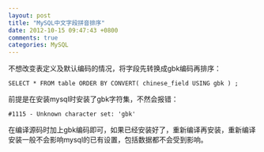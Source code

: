 ```yaml
---
layout: post
title: "MySQL中文字段拼音排序"
date: 2012-10-15 09:47:43 +0800
comments: true
categories: MySQL
---
```

不想改变表定义及默认编码的情况，将字段先转换成gbk编码再排序：

    SELECT * FROM table ORDER BY CONVERT( chinese_field USING gbk ) ;

前提是在安装mysql时安装了gbk字符集，不然会报错：

    #1115 - Unknown character set: 'gbk'

在编译源码时加上gbk编码即可，如果已经安装好了，重新编译再安装，重新编译安装一般不会影响mysql的已有设置，包括数据都不会受到影响。